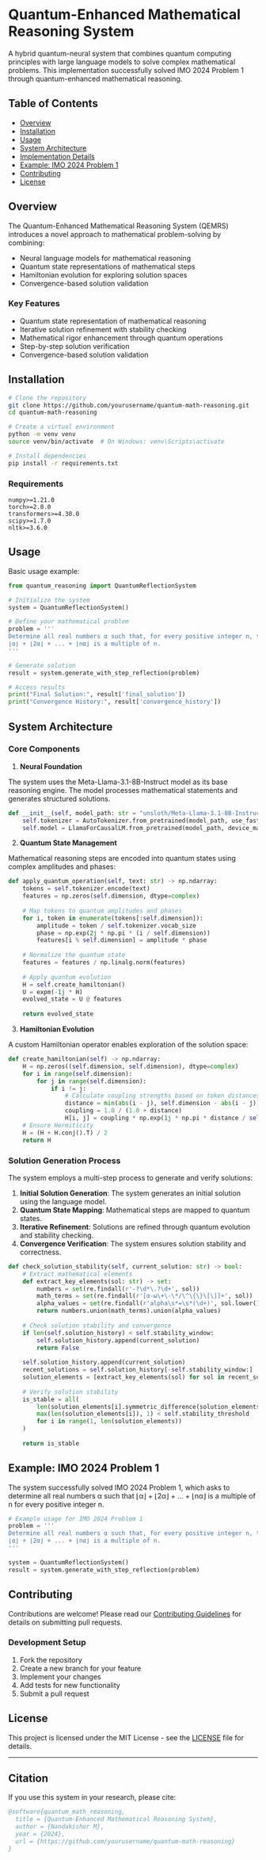 # Quantum-Enhanced Mathematical Reasoning System

A hybrid quantum-neural system that combines quantum computing principles with large language models to solve complex mathematical problems. This implementation successfully solved IMO 2024 Problem 1 through quantum-enhanced mathematical reasoning.

## Table of Contents
- [Overview](#overview)
- [Installation](#installation)
- [Usage](#usage)
- [System Architecture](#system-architecture)
- [Implementation Details](#implementation-details)
- [Example: IMO 2024 Problem 1](#example-imo-2024-problem-1)
- [Contributing](#contributing)
- [License](#license)

## Overview

The Quantum-Enhanced Mathematical Reasoning System (QEMRS) introduces a novel approach to mathematical problem-solving by combining:
- Neural language models for mathematical reasoning
- Quantum state representations of mathematical steps
- Hamiltonian evolution for exploring solution spaces
- Convergence-based solution validation

### Key Features

- Quantum state representation of mathematical reasoning
- Iterative solution refinement with stability checking
- Mathematical rigor enhancement through quantum operations
- Step-by-step solution verification
- Convergence-based solution validation

## Installation

```bash
# Clone the repository
git clone https://github.com/yourusername/quantum-math-reasoning.git
cd quantum-math-reasoning

# Create a virtual environment
python -m venv venv
source venv/bin/activate  # On Windows: venv\Scripts\activate

# Install dependencies
pip install -r requirements.txt
```

### Requirements

```text
numpy>=1.21.0
torch>=2.0.0
transformers>=4.30.0
scipy>=1.7.0
nltk>=3.6.0
```

## Usage

Basic usage example:

```python
from quantum_reasoning import QuantumReflectionSystem

# Initialize the system
system = QuantumReflectionSystem()

# Define your mathematical problem
problem = '''
Determine all real numbers α such that, for every positive integer n, the integer
⌊α⌋ + ⌊2α⌋ + ... + ⌊nα⌋ is a multiple of n.
'''

# Generate solution
result = system.generate_with_step_reflection(problem)

# Access results
print("Final Solution:", result['final_solution'])
print("Convergence History:", result['convergence_history'])
```

## System Architecture

### Core Components

1. **Neural Foundation**

The system uses the Meta-Llama-3.1-8B-Instruct model as its base reasoning engine. The model processes mathematical statements and generates structured solutions.

```python
def __init__(self, model_path: str = "unsloth/Meta-Llama-3.1-8B-Instruct", dimension: int = 512):
    self.tokenizer = AutoTokenizer.from_pretrained(model_path, use_fast=True)
    self.model = LlamaForCausalLM.from_pretrained(model_path, device_map="auto")
```

2. **Quantum State Management**

Mathematical reasoning steps are encoded into quantum states using complex amplitudes and phases:

```python
def apply_quantum_operation(self, text: str) -> np.ndarray:
    tokens = self.tokenizer.encode(text)
    features = np.zeros(self.dimension, dtype=complex)
    
    # Map tokens to quantum amplitudes and phases
    for i, token in enumerate(tokens[:self.dimension]):
        amplitude = token / self.tokenizer.vocab_size
        phase = np.exp(2j * np.pi * (i / self.dimension))
        features[i % self.dimension] = amplitude * phase
        
    # Normalize the quantum state
    features = features / np.linalg.norm(features)
    
    # Apply quantum evolution
    H = self.create_hamiltonian()
    U = expm(-1j * H)
    evolved_state = U @ features
    
    return evolved_state
```

3. **Hamiltonian Evolution**

A custom Hamiltonian operator enables exploration of the solution space:

```python
def create_hamiltonian(self) -> np.ndarray:
    H = np.zeros((self.dimension, self.dimension), dtype=complex)
    for i in range(self.dimension):
        for j in range(self.dimension):
            if i != j:
                # Calculate coupling strengths based on token distances
                distance = min(abs(i - j), self.dimension - abs(i - j))
                coupling = 1.0 / (1.0 + distance)
                H[i, j] = coupling * np.exp(1j * np.pi * distance / self.dimension)
    # Ensure Hermiticity
    H = (H + H.conj().T) / 2
    return H
```

### Solution Generation Process

The system employs a multi-step process to generate and verify solutions:

1. **Initial Solution Generation**: The system generates an initial solution using the language model.
2. **Quantum State Mapping**: Mathematical steps are mapped to quantum states.
3. **Iterative Refinement**: Solutions are refined through quantum evolution and stability checking.
4. **Convergence Verification**: The system ensures solution stability and correctness.

```python
def check_solution_stability(self, current_solution: str) -> bool:
    # Extract mathematical elements
    def extract_key_elements(sol: str) -> set:
        numbers = set(re.findall(r'-?\d*\.?\d+', sol))
        math_terms = set(re.findall(r'[α-ω\+\-\*/\^\{\}\[\]]+', sol))
        alpha_values = set(re.findall(r'alpha\s*=\s*(\d+)', sol.lower()))
        return numbers.union(math_terms).union(alpha_values)
    
    # Check solution stability and convergence
    if len(self.solution_history) < self.stability_window:
        self.solution_history.append(current_solution)
        return False
        
    self.solution_history.append(current_solution)
    recent_solutions = self.solution_history[-self.stability_window:]
    solution_elements = [extract_key_elements(sol) for sol in recent_solutions]
    
    # Verify solution stability
    is_stable = all(
        len(solution_elements[i].symmetric_difference(solution_elements[i-1])) / 
        max(len(solution_elements[i]), 1) < self.stability_threshold
        for i in range(1, len(solution_elements))
    )
    
    return is_stable
```

## Example: IMO 2024 Problem 1

The system successfully solved IMO 2024 Problem 1, which asks to determine all real numbers α such that ⌊α⌋ + ⌊2α⌋ + ... + ⌊nα⌋ is a multiple of n for every positive integer n.

```python
# Example usage for IMO 2024 Problem 1
problem = '''
Determine all real numbers α such that, for every positive integer n, the integer
⌊α⌋ + ⌊2α⌋ + ... + ⌊nα⌋ is a multiple of n.
'''

system = QuantumReflectionSystem()
result = system.generate_with_step_reflection(problem)
```

## Contributing

Contributions are welcome! Please read our [Contributing Guidelines](CONTRIBUTING.md) for details on submitting pull requests.

### Development Setup

1. Fork the repository
2. Create a new branch for your feature
3. Implement your changes
4. Add tests for new functionality
5. Submit a pull request

## License

This project is licensed under the MIT License - see the [LICENSE](LICENSE) file for details.

---

## Citation

If you use this system in your research, please cite:

```bibtex
@software{quantum_math_reasoning,
  title = {Quantum-Enhanced Mathematical Reasoning System},
  author = {Nandakishor M},
  year = {2024},
  url = {https://github.com/yourusername/quantum-math-reasoning}
}
```
